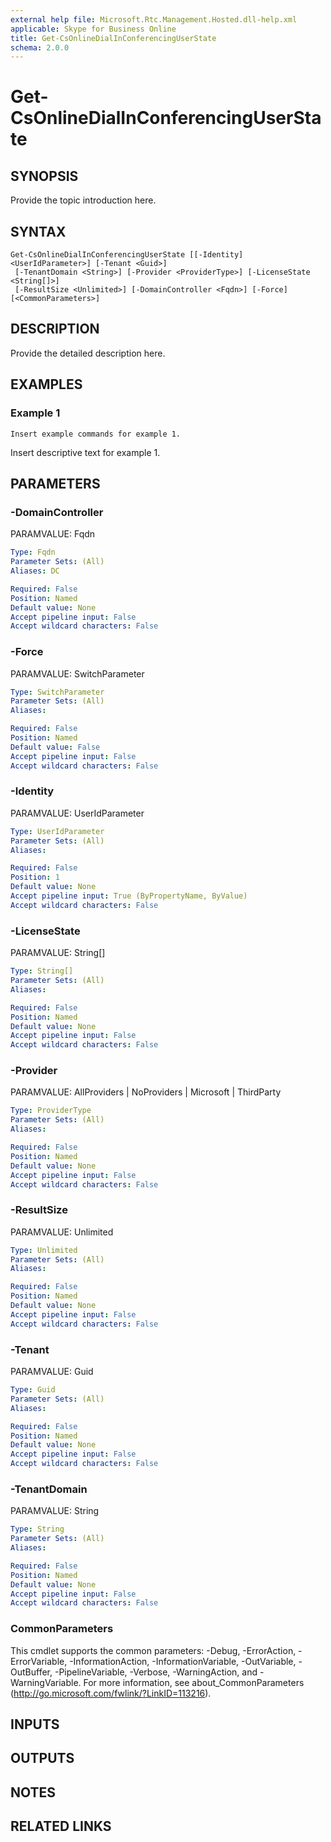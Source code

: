 ```yaml
---
external help file: Microsoft.Rtc.Management.Hosted.dll-help.xml 
applicable: Skype for Business Online
title: Get-CsOnlineDialInConferencingUserState
schema: 2.0.0
---
```


# Get-CsOnlineDialInConferencingUserState

## SYNOPSIS
Provide the topic introduction here.

## SYNTAX

```
Get-CsOnlineDialInConferencingUserState [[-Identity] <UserIdParameter>] [-Tenant <Guid>]
 [-TenantDomain <String>] [-Provider <ProviderType>] [-LicenseState <String[]>]
 [-ResultSize <Unlimited>] [-DomainController <Fqdn>] [-Force] [<CommonParameters>]
```

## DESCRIPTION
Provide the detailed description here.

## EXAMPLES

### Example 1
```
Insert example commands for example 1.
```

Insert descriptive text for example 1.

## PARAMETERS

### -DomainController
PARAMVALUE: Fqdn

```yaml
Type: Fqdn
Parameter Sets: (All)
Aliases: DC

Required: False
Position: Named
Default value: None
Accept pipeline input: False
Accept wildcard characters: False
```

### -Force
PARAMVALUE: SwitchParameter

```yaml
Type: SwitchParameter
Parameter Sets: (All)
Aliases:

Required: False
Position: Named
Default value: False
Accept pipeline input: False
Accept wildcard characters: False
```

### -Identity
PARAMVALUE: UserIdParameter

```yaml
Type: UserIdParameter
Parameter Sets: (All)
Aliases:

Required: False
Position: 1
Default value: None
Accept pipeline input: True (ByPropertyName, ByValue)
Accept wildcard characters: False
```

### -LicenseState
PARAMVALUE: String\[\]

```yaml
Type: String[]
Parameter Sets: (All)
Aliases:

Required: False
Position: Named
Default value: None
Accept pipeline input: False
Accept wildcard characters: False
```

### -Provider
PARAMVALUE: AllProviders | NoProviders | Microsoft | ThirdParty

```yaml
Type: ProviderType
Parameter Sets: (All)
Aliases:

Required: False
Position: Named
Default value: None
Accept pipeline input: False
Accept wildcard characters: False
```

### -ResultSize
PARAMVALUE: Unlimited

```yaml
Type: Unlimited
Parameter Sets: (All)
Aliases:

Required: False
Position: Named
Default value: None
Accept pipeline input: False
Accept wildcard characters: False
```

### -Tenant
PARAMVALUE: Guid

```yaml
Type: Guid
Parameter Sets: (All)
Aliases:

Required: False
Position: Named
Default value: None
Accept pipeline input: False
Accept wildcard characters: False
```

### -TenantDomain
PARAMVALUE: String

```yaml
Type: String
Parameter Sets: (All)
Aliases:

Required: False
Position: Named
Default value: None
Accept pipeline input: False
Accept wildcard characters: False
```

### CommonParameters
This cmdlet supports the common parameters: -Debug, -ErrorAction, -ErrorVariable, -InformationAction, -InformationVariable, -OutVariable, -OutBuffer, -PipelineVariable, -Verbose, -WarningAction, and -WarningVariable.
For more information, see about_CommonParameters (http://go.microsoft.com/fwlink/?LinkID=113216).

## INPUTS

## OUTPUTS

## NOTES

## RELATED LINKS
